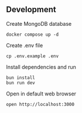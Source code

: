 ## Development

Create MongoDB database

```
docker compose up -d
```

Create .env file

```
cp .env.example .env
```

Install dependencies and run

```
bun install
bun run dev
```

Open in default web browser

```
open http://localhost:3000
```
